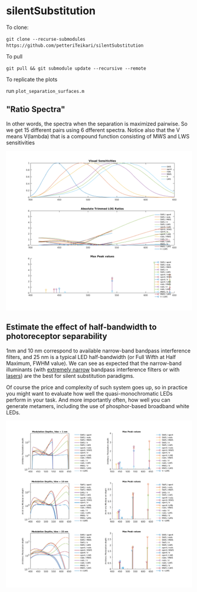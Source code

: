 # silentSubstitution

To clone:

`git clone --recurse-submodules https://github.com/petteriTeikari/silentSubstitution`

To pull 

`git pull && git submodule update --recursive --remote`

To replicate the plots

run `plot_separation_surfaces.m`

## "Ratio Spectra"

In other words, the spectra when the separation is maximized pairwise. So we get 15 different pairs using 6 dfferent spectra. Notice also that the V means V(lambda) that is a compound function consisting of MWS and LWS sensitivities

![Ratio Spectra](https://github.com/petteriTeikari/silentSubstitution/blob/master/figures_out/ratio_spectra.png "Ratio Spectra")

## Estimate the effect of half-bandwidth to photoreceptor separability

1nm and 10 nm correspond to available narrow-band bandpass interference filters, and 25 nm is a typical LED half-bandwidth (or Full Wifth at Half Maximum, FWHM value). We can see as expected that the narrow-band illuminants (with [extremely narrow](https://www.edmundoptics.com.sg/optics/optical-filters/bandpass-filters/488nm-cwl-1nm-fwhm-12.7mm-diameter-9.6mm-thickness/) bandpass interference filters or with [lasers](https://sg.rs-online.com/web/c/displays-optoelectronics/laser-modules-components/laser-diodes/?gclid=Cj0KCQjwjN7YBRCOARIsAFCb936uXPeb_Fm4ZDmyrVgaEWglpo_Jcn_tCypulnDN_Uwc1nWnfTm2CG0aAozDEALw_wcB&cm_mmc=SG-PPC-DS3A-_-google-_-1_SG_EN_G_Components_BMM-_-Laser_Diodes-_-%2Blaser%20%2Bdiodes&matchtype=b&gclsrc=aw.ds)) are the best for silent substitution paradigms. 

Of course the price and complexity of such system goes up, so in practice you might want to evaluate how well the quasi-monochromatic LEDs perform in your task. And more importantly often, how well you can generate metamers, including the use of phosphor-based broadband white LEDs.

![HBW Simulation](https://github.com/petteriTeikari/silentSubstitution/blob/master/figures_out/modulation_depths.png "HBW Simulation")

